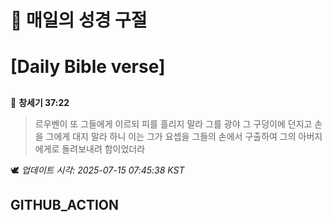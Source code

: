 # 🙏 매일의 성경 구절
# [Daily Bible verse]
##
<!-- START_BIBLE_VERSE -->
📖 **창세기 37:22**
> 르우벤이 또 그들에게 이르되 피를 흘리지 말라 그를 광야 그 구덩이에 던지고 손을 그에게 대지 말라 하니 이는 그가 요셉을 그들의 손에서 구출하여 그의 아버지에게로 돌려보내려 함이었더라

🕊️ _업데이트 시각: 2025-07-15 07:45:38 KST_
  <!-- END_BIBLE_VERSE -->
## GITHUB_ACTION

